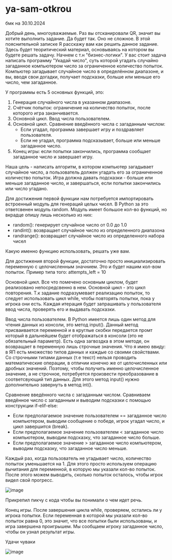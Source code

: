 # ya-sam-otkrou
бмк на 30.10.2024

Добрый день, многоуважаемые. Раз вы отсканировали QR, значит вы хотите выполнить задание. Да будет так. Оно не сложное.
В этой пояснительной записке Я расскажу вам как решить данное задание. Здесь будет теоритический материал, основываясь на котором вы будете решать задачу.
Начнем с т.н "бизнес-логики".
У вас стоит задача написать программу "Укадай число", суть которой угадать случайно загаданное компьютером число за ограниченное количество попыток. Компьютер загадывает случайное число в определённом диапазоне, и вы, вводя свои догадки, получает подсказки, больше или меньше его число, чем загаданное.

У программы есть 5 основных функций, это:
1. Генерация случайного числа в указанном диапазоне.
2. Счётчик попыток: ограничение на количество попыток, после которого игра заканчивается.
3. Основной цикл. Ввод числа пользователем.
4. Основной цикл. Сравнение введённого числа с загаданным числом:
     - Если угадал, программа завершает игру и поздравляет пользователя.
     - Если не угадал, программа подсказывает, больше или меньше загаданное число.
5. Конец игры: если попытки закончились, программа сообщает загаданное число и завершает игру.

Наша цель - написать алгоритм, в котором компьютер загадывает случайное число, а пользователь должен угадать его за ограниченное количество попыток. Игра должна давать подсказки - больше или меньше загаданное число, и завершаться, если попытки закончились или число угадано.

Для достижения первой функции нам потребуется импортировать встроенный модуль для генераций целых чисел. В Python за это ответсвенен модуль random. Модуль имеет большое кол-во функций, но вкрадце опишу лишь несколько из них:
- random(): генерирует случайное число от 0.0 до 1.0
- randint(): возвращает случайное число из определенного диапазона
- randrange(): возвращает случайное число из определенного набора чисел

Какую именно функцию использовать, решать уже вам.

Для достижения второй функции, достаточно просто инициализировать переменную с целочисленным значнием. Это и будет нашим кол-вом попыток. Пример типа того: attempts_left = 10

Основной цикл. Все что помечено основным циклом, будет реализовано непосредсвенно в нем. Основной цикл - это цикл повторения. Т.к задание подразумевает реализацию попыток, то следует использовать цикл while, чтобы повторять попытки, пока у игрока они есть. Каждая итерация будет запрашивать у пользователя ввод числа, проверять его и выдавать подсказки.

Ввод числа пользователем. В Python имеется лишь один метод для чтения данных из консоли, это метод input(). Данный метод присваивается переменной и в круглые скобки передается промт который в дальнейшем будет отображаться в консоли (это не обязательный параметр). Есть одна загвоздка в этом методе, он возвращает в переменную лишь строчные значения. Что я имею ввиду: в ЯП есть множество типов данных и каждые со своими свойствами. Со строчными типами данных (т.е текст) нельзя проводить математические операции, в отличии конечно же от целочисленных или дробных значений. Поэтому, чтобы получить именно целочисленное значение, а не строчное, потребуется произвести преобразование в соответсвующий тип данных. Для этого метод input() нужно дополнительно завернуть в метод int().

Сравнение введённого числа с загаданным числом. Сравниваем введённое число с загаданным и выводим подсказки с помощью конструкции if-elif-else:
- Если предполагаемое значение пользователем == загаданное число компьютером, выводим сообщение о победе, игрок угадал число, и цикл завершится (break).
- Если предполагаемое значение пользователем < загаданное число компьютером, выводим подсказку, что загаданное число больше.
- Если предполагаемое значение > загаданное число компьютером, выводим подсказку, что загаданное число меньше.

Каждый раз, когда пользователь не угадывает число, количество попыток уменьшается на 1. Для этого просто используем операцию вычитания для переменной, в которую мы указали кол-во попыток. После этого можем выводить, сколько попыток осталось, чтобы игрок видел свой прогресс.

![image](https://github.com/user-attachments/assets/a6563c1f-6cc5-4d2e-963e-19ae621da470)

Прикрепил пикчу с кода чтобы вы понимали о чем идет речь.

 Конец игры. После завершения цикла while, проверяем, остались ли у игрока попытки. Если переменная в которой мы указали кол-во попыток равна 0, это значит, что все попытки были использованы, и игра завершена проигрышем. Мы сообщаем игроку загаданное число, чтобы он узнал результат игры.


Удачи чуваки

![image](https://github.com/user-attachments/assets/ad05db60-2fac-406f-b9db-6c350e6fd8ec)

